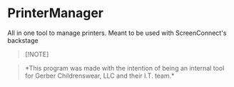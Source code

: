 # PrinterManager

All in one tool to manage printers. Meant to be used with ScreenConnect's backstage



> \[!NOTE]  

> \*This program was made with the intention of being an internal tool for Gerber Childrenswear, LLC and their I.T. team.\*

